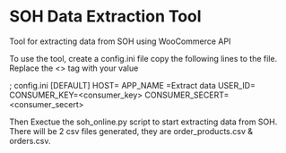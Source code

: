 # SOH Data Extraction Tool
Tool for extracting data from SOH using WooCommerce API 

To use the tool, create a config.ini file copy the following lines to the file.
Replace the <> tag with your value

; config.ini
[DEFAULT]
HOST=<Host>
APP_NAME =Extract data
USER_ID=<user id>
CONSUMER_KEY=<consumer_key>
CONSUMER_SECERT=<consumer_secert>

Then Exectue the soh_online.py script to start extracting data from SOH. There will be 2 csv files generated, 
they are order_products.csv & orders.csv.

